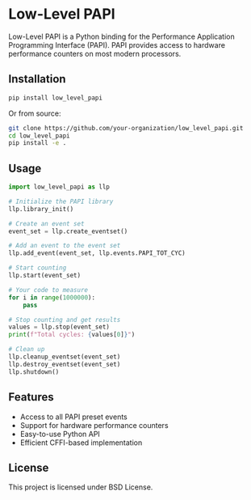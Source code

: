 # Low-Level PAPI

Low-Level PAPI is a Python binding for the Performance Application Programming Interface (PAPI).
PAPI provides access to hardware performance counters on most modern processors.

## Installation

```bash
pip install low_level_papi
```

Or from source:

```bash
git clone https://github.com/your-organization/low_level_papi.git
cd low_level_papi
pip install -e .
```

## Usage

```python
import low_level_papi as llp

# Initialize the PAPI library
llp.library_init()

# Create an event set
event_set = llp.create_eventset()

# Add an event to the event set
llp.add_event(event_set, llp.events.PAPI_TOT_CYC)

# Start counting
llp.start(event_set)

# Your code to measure
for i in range(1000000):
    pass

# Stop counting and get results
values = llp.stop(event_set)
print(f"Total cycles: {values[0]}")

# Clean up
llp.cleanup_eventset(event_set)
llp.destroy_eventset(event_set)
llp.shutdown()
```

## Features

- Access to all PAPI preset events
- Support for hardware performance counters
- Easy-to-use Python API
- Efficient CFFI-based implementation

## License

This project is licensed under BSD License.
